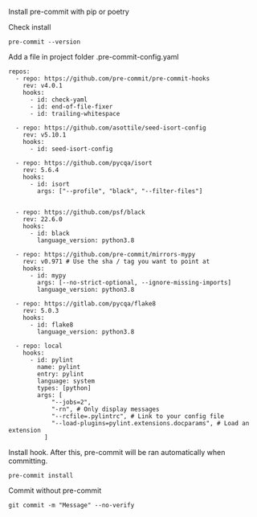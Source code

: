 Install pre-commit with pip or poetry

Check install

`pre-commit --version`

Add a file in project folder .pre-commit-config.yaml

```
repos:
  - repo: https://github.com/pre-commit/pre-commit-hooks
    rev: v4.0.1
    hooks:
      - id: check-yaml
      - id: end-of-file-fixer
      - id: trailing-whitespace

  - repo: https://github.com/asottile/seed-isort-config
    rev: v5.10.1
    hooks:
      - id: seed-isort-config

  - repo: https://github.com/pycqa/isort
    rev: 5.6.4
    hooks:
      - id: isort
        args: ["--profile", "black", "--filter-files"]


  - repo: https://github.com/psf/black
    rev: 22.6.0
    hooks:
      - id: black
        language_version: python3.8

  - repo: https://github.com/pre-commit/mirrors-mypy
    rev: v0.971 # Use the sha / tag you want to point at
    hooks:
      - id: mypy
        args: [--no-strict-optional, --ignore-missing-imports]
        language_version: python3.8

  - repo: https://gitlab.com/pycqa/flake8
    rev: 5.0.3
    hooks:
      - id: flake8
        language_version: python3.8

  - repo: local
    hooks:
      - id: pylint
        name: pylint
        entry: pylint
        language: system
        types: [python]
        args: [
            "--jobs=2",
            "-rn", # Only display messages
            "--rcfile=.pylintrc", # Link to your config file
            "--load-plugins=pylint.extensions.docparams", # Load an extension
          ]

```

Install hook. After this, pre-commit will be ran automatically when committing.

`pre-commit install`

Commit without pre-commit

`git commit -m "Message" --no-verify`
